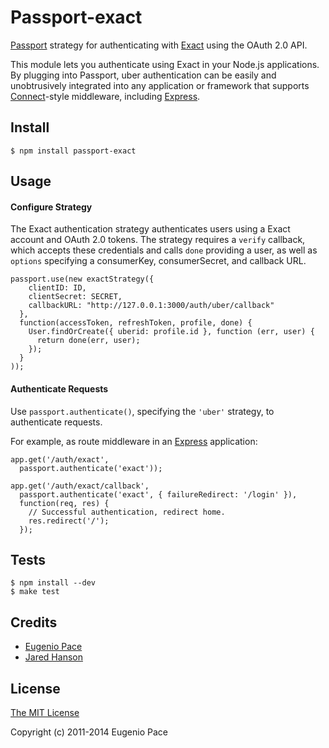 # Passport-exact

[Passport](https://github.com/jaredhanson/passport) strategy for authenticating
with [Exact](http://www.exact.com/) using the OAuth 2.0 API.

This module lets you authenticate using Exact in your Node.js applications.
By plugging into Passport, uber authentication can be easily and
unobtrusively integrated into any application or framework that supports
[Connect](http://www.senchalabs.org/connect/)-style middleware, including
[Express](http://expressjs.com/).

## Install

    $ npm install passport-exact

## Usage

#### Configure Strategy

The Exact authentication strategy authenticates users using a Exact account
and OAuth 2.0 tokens.  The strategy requires a `verify` callback, which accepts
these credentials and calls `done` providing a user, as well as `options`
specifying a consumerKey, consumerSecret, and callback URL.

    passport.use(new exactStrategy({
        clientID: ID,
        clientSecret: SECRET,
        callbackURL: "http://127.0.0.1:3000/auth/uber/callback"
      },
      function(accessToken, refreshToken, profile, done) {
        User.findOrCreate({ uberid: profile.id }, function (err, user) {
          return done(err, user);
        });
      }
    ));

#### Authenticate Requests

Use `passport.authenticate()`, specifying the `'uber'` strategy, to authenticate requests.

For example, as route middleware in an [Express](http://expressjs.com/)
application:

    app.get('/auth/exact',
      passport.authenticate('exact'));

    app.get('/auth/exact/callback', 
      passport.authenticate('exact', { failureRedirect: '/login' }),
      function(req, res) {
        // Successful authentication, redirect home.
        res.redirect('/');
      });

## Tests

    $ npm install --dev
    $ make test

## Credits

  - [Eugenio Pace](http://github.com/eugeniop)
  - [Jared Hanson](http://github.com/jaredhanson)

## License

[The MIT License](http://opensource.org/licenses/MIT)

Copyright (c) 2011-2014 Eugenio Pace